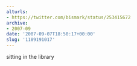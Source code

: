 ```yaml
---
alturls:
- https://twitter.com/bismark/status/253415672
archive:
- 2007-09
date: '2007-09-07T18:50:17+00:00'
slug: '1189191017'
---
```


sitting in the library

